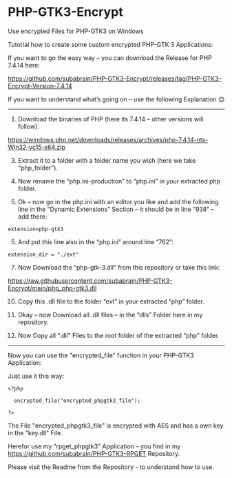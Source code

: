 # PHP-GTK3-Encrypt
Use encrypted Files for PHP-GTK3 on Windows

Tutorial how to create some custom encrypted PHP-GTK 3 Applications:

If you want to go the easy way – you can download the Release for PHP 7.4.14 here:

 https://github.com/subabrain/PHP-GTK3-Encrypt/releases/tag/PHP-GTK3-Encrypt-Version-7.4.14

If you want to understand what’s going on – use the following Explanation 😊
___________________________________________________________________________
1.	Download the binaries of PHP (here its 7.4.14 – other versions will follow):

https://windows.php.net/downloads/releases/archives/php-7.4.14-nts-Win32-vc15-x64.zip

3.	Extract it to a folder with a folder name you wish (here we take “php_folder”).

4.	Now rename the “php.ini-production” to “php.ini” in your extracted php folder.

5.	Ok – now go in the php.ini with an editor you like and add the following line in the “Dynamic Extensions” Section – it should be in line “938” – add there:

```
extension=php-gtk3
```

5.	And put this line also in the “php.ini” around line “762”:

```   
extension_dir = "./ext"
```

7.	Now Download the “php-gtk-3.dll” from this repository or take this link:

https://raw.githubusercontent.com/subabrain/PHP-GTK3-Encrypt/main/php_php-gtk3.dll

10.	Copy this .dll file to the folder “ext” in your extracted “php” folder.

11.	Okay – now Download all .dll files – in the “dlls” Folder here in my repository.

12.	Now Copy all “.dll” Files to the root folder of the extracted “php” folder.

___________________________________________________________________________

Now you can use the "encrypted_file" function in your PHP-GTK3 Application:

Just use it this way:

```
<?php

  encrypted_file("encrypted_phpgtk3_file");

?>
```
The File "encrypted_phpgtk3_file" is encrypted with AES and has a own key in the "key.dll" File. 

Herefor use my “rpget_phpgtk3” Application – you find in my https://github.com/subabrain/PHP-GTK3-RPGET Repository.

Please visit the Readme from the Repository - to understand how to use.
